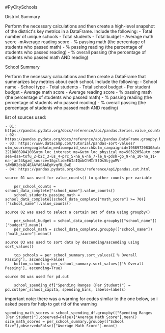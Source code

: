 #PyCitySchools

District Summary

Perform the necessary calculations and then create a high-level snapshot of the district's key metrics in a DataFrame.
    Include the following:
    - Total number of unique schools
    - Total students
    - Total budget
    - Average math score
    -mAverage reading score
    - % passing math (the percentage of students who passed math)
    - % passing reading (the percentage of students who passed reading)
    - % overall passing (the percentage of students who passed math AND reading)


School Summary

Perform the necessary calculations and then create a DataFrame that summarizes key metrics about each school.
    Include the following:
    - School name
    - School type
    - Total students
    - Total school budget
    - Per student budget
    - Average math score
    - Average reading score
    - % passing math (the percentage of students who passed math)
    - % passing reading (the percentage of students who passed reading)
    - % overall passing (the percentage of students who passed math AND reading)


list of sources used:

    - 01: https://pandas.pydata.org/docs/reference/api/pandas.Series.value_counts.html
    - 02: https://pandas.pydata.org/docs/reference/api/pandas.DataFrame.groupby.html
    - 03: https://www.datacamp.com/tutorial/pandas-sort-values?utm_source=google&utm_medium=paid_search&utm_campaignid=19589720830&utm_adgroupid=157156377311&utm_device=c&utm_keyword=&utm_matchtype=&utm_network=g&utm_adpostion=&utm_creative=684753665233&utm_targetid=dsa-2218886984100&utm_loc_interest_ms=&utm_loc_physical_ms=9032205&utm_content=&utm_campaign=230119_1-sea~dsa~tofu_2-b2c_3-us_4-prc_5-na_6-na_7-le_8-pdsh-go_9-na_10-na_11-na-jan24&gad_source=1&gclid=EAIaIQobChMIr5fOs5bjgwMV-tAWBR2dsQC4EAAYASAAEgKvqfD_BwE
    - 04: https://pandas.pydata.org/docs/reference/api/pandas.cut.html

    source 01 was used for value_counts() to gather counts per variable

        per_school_counts = school_data_complete["school_name"].value_counts()
        school_students_passing_math = school_data_complete[(school_data_complete["math_score"] >= 70)]["school_name"].value_counts()
    
    source 02 was used to select a certain set of data using groupby()

        per_school_budget = school_data_complete.groupby(["school_name"])["budget"].mean()
        per_school_math = school_data_complete.groupby(["school_name"])["math_score"].mean()
    
    source 03 was used to sort data by descending/ascending using sort_values()

        top_schools = per_school_summary.sort_values(['% Overall Passing'], ascending=False)
        bottom_schools = per_school_summary.sort_values(['% Overall Passing'], ascending=True)
    
    source 04 was used for pd.cut

        school_spending_df["Spending Ranges (Per Student)"] = pd.cut(per_school_capita, spending_bins, labels=labels)
    

important note: there was a warning for codes similar to the one below, so i asked peers for help to get rid of the warning

    spending_math_scores = school_spending_df.groupby(["Spending Ranges (Per Student)"],observed=False)["Average Math Score"].mean()
    size_math_scores = per_school_summary.groupby(["School Size"],observed=False)["Average Math Score"].mean()